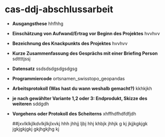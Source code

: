 # cas-ddj-abschlussarbeit

* **Ausgangsthese**
  hhfhhg
* **Einschätzung von Aufwand/Ertrag vor Beginn des Projektes**
  hvvhvv
* **Bezeichnung des Knackpunkts des Projektes**
  hvvhvv
* **Kurze Zusammenfassung des Gesprächs mit einer Briefing Person**
  sdttttjssj
* **Datensatz**
  ssdsdsdgsdgsdgsg
* **Programmiercode** ortsnamen_swisstopo_geopandas
* **Arbeitsprotokoll (Was hast du wann weshalb gemacht?)**
  kkhkjkh
* **je nach gewählter Variante 1,2 oder 3: Endprodukt, Skizze des weiteren**
  sddgdh 
* **Vorgehens oder Protokoll des Scheiterns**
  xhffhdfhdfdfjdh
  
  
  
  
  
  ##jxvlklkjlkdvlkjlkjlxvkj
  hhh jhhjj ljbj hhj khbjk jhhjk g kj jkjjkgkjgk jgkjgkjgkj gkjhgkjhg kj
